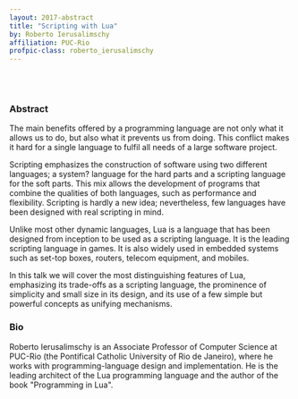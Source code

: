 ```yaml
---
layout: 2017-abstract
title: "Scripting with Lua"
by: Roberto Ierusalimschy
affiliation: PUC-Rio
profpic-class: roberto_ierusalimschy
---
```


<br/>

<br/>

### Abstract

The main benefits offered by a programming language are not only what it
allows us to do, but also what it prevents us from doing. This conflict
makes it hard for a single language to fulfil all needs of a large
software project.

Scripting emphasizes the construction of software using two different
languages; a system? language for the hard parts and a scripting
language for the soft parts.  This mix allows the development of
programs that combine the qualities of both languages, such as
performance and flexibility.  Scripting is hardly a new idea;
nevertheless, few languages have been designed with real scripting in
mind.

Unlike most other dynamic languages, Lua is a language that has been
designed from inception to be used as a scripting language. It is the
leading scripting language in games. It is also widely used in embedded
systems such as set-top boxes, routers, telecom equipment, and mobiles.

In this talk we will cover the most distinguishing features of Lua,
emphasizing its trade-offs as a scripting language, the prominence of
simplicity and small size in its design, and its use of a few simple but
powerful concepts as unifying mechanisms.

### Bio

Roberto Ierusalimschy is an Associate Professor of Computer Science at
PUC-Rio (the Pontifical Catholic University of Rio de Janeiro), where
he works with programming-language design and implementation. He is the
leading architect of the Lua programming language and the author of the
book "Programming in Lua".

